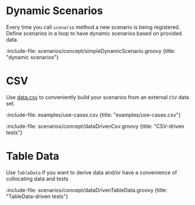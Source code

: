 # Dynamic Scenarios

Every time you call `scenario` method a new scenario is being registered. 
Define scenarios in a loop to have dynamic scenarios based on provided data.   

:include-file: scenarios/concept/simpleDynamicScenario.groovy {title: "dynamic scenarios"}

# CSV 

Use [data.csv](data/csv#list-of-map) to conveniently build your scenarios from an external `CSV` data set.

:include-file: examples/use-cases.csv {title: "examples/use-cases.csv"}
 
:include-file: scenarios/concept/dataDrivenCsv.groovy {title: "CSV-driven tests"} 

# Table Data

Use `TableData` if you want to derive data and/or have a convenience of collocating data and tests 

:include-file: scenarios/concept/dataDrivenTableData.groovy {title: "TableData-driven tests"}
